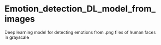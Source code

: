 # Emotion_detection_DL_model_from_images
Deep learning model for detecting emotions from .png files of human faces in grayscale
